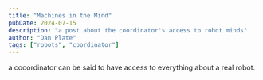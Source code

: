 ```yaml
---
title: "Machines in the Mind"
pubDate: 2024-07-15
description: "a post about the coordinator's access to robot minds"
author: "Dan Plate"
tags: ["robots", "coordinator"]
---
```


a cooordinator can be said to have access to everything about a real robot.

